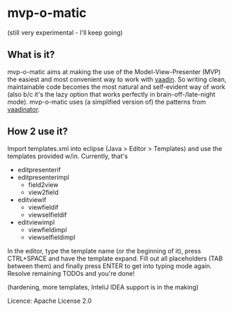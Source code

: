 # mvp-o-matic

(still very experimental - I'll keep going)

## What is it?

mvp-o-matic aims at making the use of the Model-View-Presenter (MVP) the easiest and most convenient way to work with [vaadin](https://vaadin.com). So writing clean, maintainable code becomes the most natural and self-evident way of work (also b/c it's the lazy option that works perfectly in brain-off-/late-night mode). mvp-o-matic uses (a simplified version of) the patterns from [vaadinator](https://github.com/akquinet/vaadinator).

## How 2 use it?

Import templates.xml into eclipse (Java > Editor > Templates) and use the templates provided w/in. Currently, that's
- editpresenterif
- editpresenterimpl
  - field2view
  - view2field
- editviewif
  - viewfieldif
  - viewselfieldif
- editviewimpl
  - viewfieldimpl
  - viewselfieldimpl
  
In the editor, type the template name (or the beginning of it), press CTRL+SPACE and have the template expand. Fill out all placeholders (TAB between them) and finally press ENTER to get into typing mode again. Resolve remaining TODOs and you're done!
  
(hardening, more templates, InteliJ IDEA support is in the making)
  
Licence: Apache License 2.0